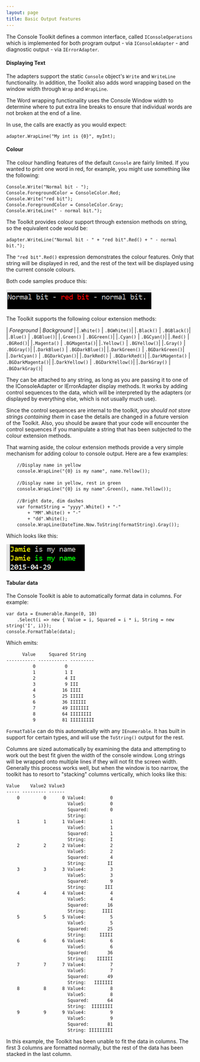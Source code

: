 ```yaml
---
layout: page
title: Basic Output Features
---
```


The Console Toolkit defines a common interface, called ```IConsoleOperations``` which is implemented for both program output - via ```IConsoleAdapter``` - and diagnostic output - via ```IErrorAdapter```.

#### Displaying Text
The adapters support the static ```Console``` object's ```Write``` and ```WriteLine``` functionality. In addition, the Toolkit also adds word wrapping based on the window width through ```Wrap``` and ```WrapLine```.

The Word wrapping functionality uses the Console Window width to determine where to put extra line breaks to ensure that individual words are not broken at the end of a line.

In use, the calls are exactly as you would expect:

	adapter.WrapLine("My int is {0}", myInt);

#### Colour
The colour handling features of the default ```Console``` are fairly limited. If you wanted to print one word in red, for example, you might use something like the following:

    Console.Write("Normal bit - ");
    Console.ForegroundColor = ConsoleColor.Red;
    Console.Write("red bit");
    Console.ForegroundColor = ConsoleColor.Gray;
    Console.WriteLine(" - normal bit.");

The Toolkit provides colour support through extension methods on string, so the equivalent code would be:

	adapter.WriteLine("Normal bit - " + "red bit".Red() + " - normal bit.");

The ```"red bit".Red()``` expression demonstrates the colour features. Only that string will be displayed in red, and the rest of the text will be displayed using the current console colours.

Both code samples produce this:

 <img src="assets/images/colourtext.png" />

The Toolkit supports the following colour extension methods:

| _Foreground_ | _Background_ |
|```.White()``` | ```.BGWhite()```|
|```.Black()``` | ```.BGBlack()```|
|```.Blue()``` | ```.BGBlue()```|
|```.Green()``` | ```.BGGreen()```|
|```.Cyan()``` | ```.BGCyan()```|
|```.Red()``` | ```.BGRed()```|
|```.Magenta()``` | ```.BGMagenta()```|
|```.Yellow()``` | ```.BGYellow()```|
|```.Gray()``` | ```.BGGray()```|
|```.DarkBlue()``` | ```.BGDarkBlue()```|
|```.DarkGreen()``` | ```.BGDarkGreen()```|
|```.DarkCyan()``` | ```.BGDarkCyan()```|
|```.DarkRed()``` | ```.BGDarkRed()```|
|```.DarkMagenta()``` | ```.BGDarkMagenta()```|
|```.DarkYellow()``` | ```.BGDarkYellow()```|
|```.DarkGray()``` | ```.BGDarkGray()```|

They can be attached to any string, as long as you are passing it to one of the IConsoleAdapter or IErrorAdapter display methods. It works by adding control sequences to the data, which will be interpreted by the adapters (or displayed by everything else, which is not usually much use).

Since the control sequences are internal to the toolkit, *you should not store strings containing them* in case the details are changed in a future version of the Toolkit. Also, you should be aware that your code will encounter the control sequences if you manipulate a string that has been subjected to the colour extension methods.

That warning aside, the colour extension methods provide a very simple mechanism for adding colour to console output. Here are a few examples:

        //Display name in yellow
        console.WrapLine("{0} is my name", name.Yellow());

        //Display name in yellow, rest in green
        console.WrapLine("{0} is my name".Green(), name.Yellow());

        //Bright date, dim dashes
		var formatString = "yyyy".White() + "-" 
			+ "MM".White() + "-" 
			+ "dd".White();
        console.WrapLine(DateTime.Now.ToString(formatString).Gray());

Which looks like this:

 <img src="assets/images/colourtext2.png" />

#### Tabular data
The Console Toolkit is able to automatically format data in columns. For example:

    var data = Enumerable.Range(0, 10)
        .Select(i => new { Value = i, Squared = i * i, String = new string('I', i)});
    console.FormatTable(data);

Which emits:	

	      Value     Squared String
	----------- ----------- ---------
	          0           0
	          1           1 I
	          2           4 II
	          3           9 III
	          4          16 IIII
	          5          25 IIIII
	          6          36 IIIIII
	          7          49 IIIIIII
	          8          64 IIIIIIII
	          9          81 IIIIIIIII

```FormatTable``` can do this automatically with any ```IEnumerable```. It has built in support for certain types, and will use the ```ToString()``` output for the rest.

Columns are sized automatically by examining the data and attempting to work out the best fit given the width of the console window. Long strings will be wrapped onto multiple lines if they will not fit the screen width. Generally this process works well, but when the window is too narrow, the toolkit has to resort to "stacking" columns vertically, which looks like this:
	
	Value    Value2 Value3
	----- --------- ------
	    0         0      0 Value4:         0
	                       Value5:         0
	                       Squared:        0
	                       String:
	    1         1      1 Value4:         1
	                       Value5:         1
	                       Squared:        1
	                       String:         I
	    2         2      2 Value4:         2
	                       Value5:         2
	                       Squared:        4
	                       String:        II
	    3         3      3 Value4:         3
	                       Value5:         3
	                       Squared:        9
	                       String:       III
	    4         4      4 Value4:         4
	                       Value5:         4
	                       Squared:       16
	                       String:      IIII
	    5         5      5 Value4:         5
	                       Value5:         5
	                       Squared:       25
	                       String:     IIIII
	    6         6      6 Value4:         6
	                       Value5:         6
	                       Squared:       36
	                       String:    IIIIII
	    7         7      7 Value4:         7
	                       Value5:         7
	                       Squared:       49
	                       String:   IIIIIII
	    8         8      8 Value4:         8
	                       Value5:         8
	                       Squared:       64
	                       String:  IIIIIIII
	    9         9      9 Value4:         9
	                       Value5:         9
	                       Squared:       81
	                       String: IIIIIIIII

In this example, the Toolkit has been unable to fit the data in columns. The first 3 columns are formatted normally, but the rest of the data has been stacked in the last column.
